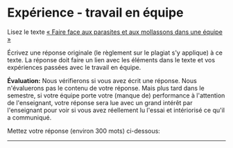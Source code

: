 # Expérience - travail en équipe

Lisez le texte [« Faire face aux parasites et aux mollassons dans une équipe »](https://docs.google.com/document/d/e/2PACX-1vRWTtdcGjUg34gqB6CW_EMt0H28Cgunq09_7HxMUoTLGERjUcQXBHlrYyB76PYJGjtaoYJhhsHS1Tjj/pub)

Écrivez une réponse originale (le règlement sur le plagiat s'y applique) à ce texte.
La réponse doit faire un lien avec les éléments dans le texte et vos expériences passées avec le travail en équipe.

**Évaluation:** Nous vérifierons si vous avez écrit une réponse.
Nous n'évaluerons pas le contenu de votre réponse.
Mais plus tard dans le semestre, si votre équipe porte votre (manque de) performance à l'attention de l'enseignant, votre réponse sera lue avec un grand intérêt par l'enseignant pour voir si vous avez réellement lu l'essai et intériorisé ce qu'il a communiqué.

Mettez votre réponse (environ 300 mots) ci-dessous:

---

